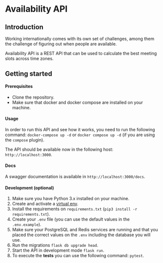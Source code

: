 # Availability API

## Introduction
Working internationally comes with its own set of challenges, among them the challenge of figuring out when people are available.

Availability API is a REST API that can be used to calculate the best meeting slots across time zones.

## Getting started

#### Prerequisites
- Clone the repository.
- Make sure that docker and docker compose are installed on your machine.

#### Usage
In order to run this API and see how it works, you need to run the following command:
`docker-compose up -d` or `docker compose up -d` (if you are using the `compose` plugin).

The API should be available now in the following host: `http://localhost:3000`.

#### Docs
A swagger documentation is available in `http://localhost:3000/docs`.

#### Development (optional)
1. Make sure you have Python 3.x installed on your machine.
2. Create and activate a [virtual env](https://docs.python.org/3/library/venv.html#creating-virtual-environments).
3. Install the requirements on `requirements.txt` (`pip3 install -r requirements.txt`).
4. Create your `.env` file (you can use the default values in the `.env.example`).
5. Make sure your PostgreSQL and Redis services are running and that you placed the correct values on the `.env` including the database you will use.
6. Run the migrations `flask db upgrade head`.
7. Start the API in development mode `flask run`.
8. To execute the **tests** you can use the following command: `pytest`.

